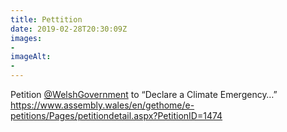 ```yaml
---
title: Pettition
date: 2019-02-28T20:30:09Z
images: 
- 
imageAlt: 
- 
---
```


Petition [@WelshGovernment](https://mobile.twitter.com/WelshGovernment) to “Declare a Climate Emergency…” <https://www.assembly.wales/en/gethome/e-petitions/Pages/petitiondetail.aspx?PetitionID=1474>

